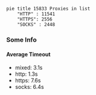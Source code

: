 
```mermaid
pie title 15833 Proxies in list
    "HTTP" : 11541
    "HTTPS": 2556
    "SOCKS" : 2448
```

### Some Info
#### Average Timeout

- mixed: 3.1s
- http: 1.3s
- https: 7.6s
- socks: 6.4s